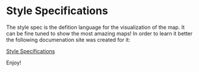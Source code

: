 # Style Specifications

The style spec is the defition language for the visualization of the map.
It can be fine tuned to show the most amazing maps!
In order to learn it better the following documenation site was created for it:

[Style Specifications](https://maplibre.org/maplibre-style-spec/)

Enjoy!